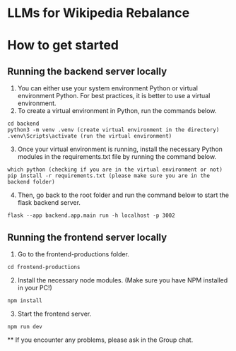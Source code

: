 # LLMs for Wikipedia Rebalance

# How to get started
## Running the backend server locally
1. You can either use your system environment Python or virtual environment Python. For best practices, it is better to use a virtual environment.
2. To create a virtual environment in Python, run the commands below.
```
cd backend
python3 -m venv .venv (create virtual environment in the directory)
.venv\Scripts\activate (run the virtual environment)
```
3. Once your virtual environment is running, install the necessary Python modules in the requirements.txt file by running the command below.
```
which python (checking if you are in the virtual environment or not)
pip install -r requirements.txt (please make sure you are in the backend folder)
```
4. Then, go back to the root folder and run the command below to start the flask backend server.
```
flask --app backend.app.main run -h localhost -p 3002
```

## Running the frontend server locally
1. Go to the frontend-productions folder.
```
cd frontend-productions
```
2. Install the necessary node modules. (Make sure you have NPM installed in your PC!)
```
npm install
```
3. Start the frontend server.
```
npm run dev
```

** If you encounter any problems, please ask in the Group chat.